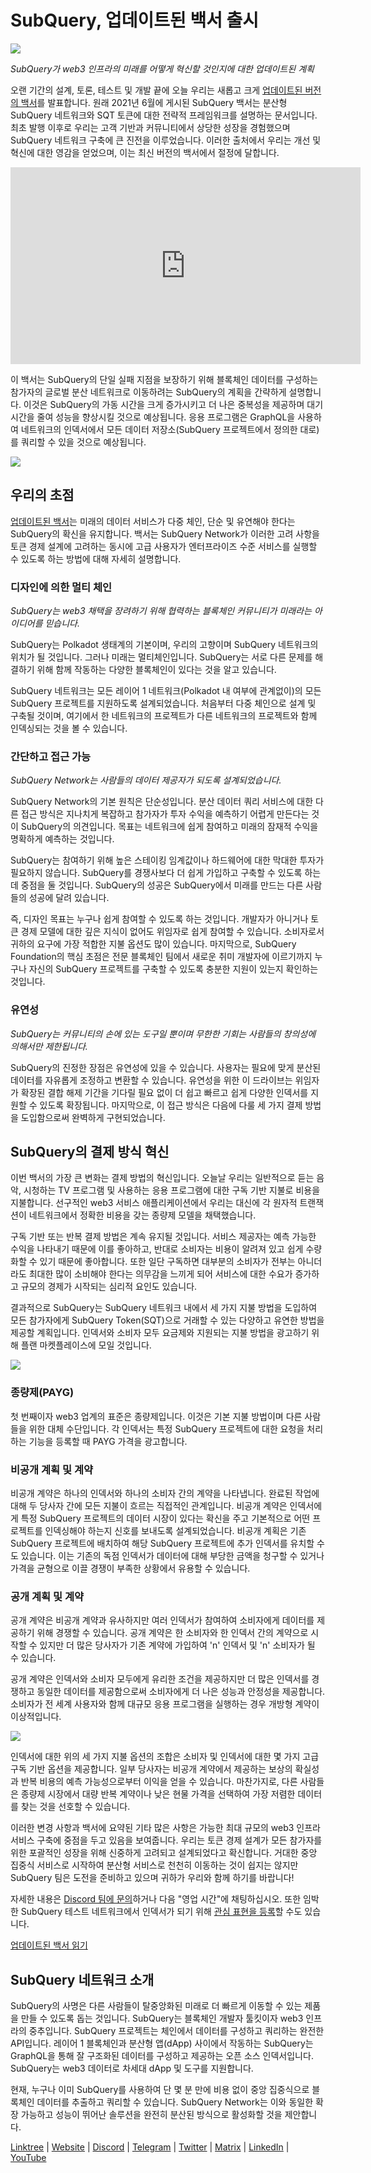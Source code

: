 # SubQuery, 업데이트된 백서 출시

![](https://miro.medium.com/max/700/0*guA8YHyJPhu0wmzf)

_SubQuery가 web3 인프라의 미래를 어떻게 혁신할 것인지에 대한 업데이트된 계획_

오랜 기간의 설계, 토론, 테스트 및 개발 끝에 오늘 우리는 새롭고 크게 [업데이트된 버전의 백서](https://static.subquery.network/whitepaper.pdf)를 발표합니다. 원래 2021년 6월에 게시된 SubQuery 백서는 분산형 SubQuery 네트워크와 SQT 토큰에 대한 전략적 프레임워크를 설명하는 문서입니다. 최초 발행 이후로 우리는 고객 기반과 커뮤니티에서 상당한 성장을 경험했으며 SubQuery 네트워크 구축에 큰 진전을 이루었습니다. 이러한 출처에서 우리는 개선 및 혁신에 대한 영감을 얻었으며, 이는 최신 버전의 백서에서 절정에 달합니다.

<iframe width="560" height="315" src="https://www.youtube.com/embed/Ghxyw5bIHs8" title="YouTube 비디오 플레이어" frameborder="0" allow="accelerometer; autoplay; clipboard-write; encrypted-media; gyroscope; picture-in-picture" allowfullscreen></iframe>

이 백서는 SubQuery의 단일 실패 지점을 보장하기 위해 블록체인 데이터를 구성하는 참가자의 글로벌 분산 네트워크로 이동하려는 SubQuery의 계획을 간략하게 설명합니다. 이것은 SubQuery의 가동 시간을 크게 증가시키고 더 나은 중복성을 제공하며 대기 시간을 줄여 성능을 향상시킬 것으로 예상됩니다. 응용 프로그램은 GraphQL을 사용하여 네트워크의 인덱서에서 모든 데이터 저장소(SubQuery 프로젝트에서 정의한 대로)를 쿼리할 수 있을 것으로 예상됩니다.

![](https://miro.medium.com/max/700/0*xtd6e7mn7JkfhpzG)

## 우리의 초점

[업데이트된 백서](https://static.subquery.network/whitepaper.pdf)는 미래의 데이터 서비스가 다중 체인, 단순 및 유연해야 한다는 SubQuery의 확신을 유지합니다. 백서는 SubQuery Network가 이러한 고려 사항을 토큰 경제 설계에 고려하는 동시에 고급 사용자가 엔터프라이즈 수준 서비스를 실행할 수 있도록 하는 방법에 대해 자세히 설명합니다.

### 디자인에 의한 멀티 체인

_SubQuery는 web3 채택을 장려하기 위해 협력하는 블록체인 커뮤니티가 미래라는 아이디어를 믿습니다._

SubQuery는 Polkadot 생태계의 기본이며, 우리의 고향이며 SubQuery 네트워크의 위치가 될 것입니다. 그러나 미래는 멀티체인입니다. SubQuery는 서로 다른 문제를 해결하기 위해 함께 작동하는 다양한 블록체인이 있다는 것을 알고 있습니다.

SubQuery 네트워크는 모든 레이어 1 네트워크(Polkadot 내 여부에 관계없이)의 모든 SubQuery 프로젝트를 지원하도록 설계되었습니다. 처음부터 다중 체인으로 설계 및 구축될 것이며, 여기에서 한 네트워크의 프로젝트가 다른 네트워크의 프로젝트와 함께 인덱싱되는 것을 볼 수 있습니다.

### 간단하고 접근 가능

_SubQuery Network는 사람들의 데이터 제공자가 되도록 설계되었습니다._

SubQuery Network의 기본 원칙은 단순성입니다. 분산 데이터 쿼리 서비스에 대한 다른 접근 방식은 지나치게 복잡하고 참가자가 투자 수익을 예측하기 어렵게 만든다는 것이 SubQuery의 의견입니다. 목표는 네트워크에 쉽게 참여하고 미래의 잠재적 수익을 명확하게 예측하는 것입니다.

SubQuery는 참여하기 위해 높은 스테이킹 임계값이나 하드웨어에 대한 막대한 투자가 필요하지 않습니다. SubQuery를 경쟁사보다 더 쉽게 가입하고 구축할 수 있도록 하는 데 중점을 둘 것입니다. SubQuery의 성공은 SubQuery에서 미래를 만드는 다른 사람들의 성공에 달려 있습니다.

즉, 디자인 목표는 누구나 쉽게 참여할 수 있도록 하는 것입니다. 개발자가 아니거나 토큰 경제 모델에 대한 깊은 지식이 없어도 위임자로 쉽게 참여할 수 있습니다. 소비자로서 귀하의 요구에 가장 적합한 지불 옵션도 많이 있습니다. 마지막으로, SubQuery Foundation의 핵심 초점은 전문 블록체인 팀에서 새로운 취미 개발자에 이르기까지 누구나 자신의 SubQuery 프로젝트를 구축할 수 있도록 충분한 지원이 있는지 확인하는 것입니다.

### 유연성

_SubQuery는 커뮤니티의 손에 있는 도구일 뿐이며 무한한 기회는 사람들의 창의성에 의해서만 제한됩니다._

SubQuery의 진정한 장점은 유연성에 있을 수 있습니다. 사용자는 필요에 맞게 분산된 데이터를 자유롭게 조정하고 변환할 수 있습니다. 유연성을 위한 이 드라이브는 위임자가 확장된 결합 해제 기간을 기다릴 필요 없이 더 쉽고 빠르고 쉽게 다양한 인덱서를 지원할 수 있도록 확장됩니다. 마지막으로, 이 접근 방식은 다음에 다룰 세 가지 결제 방법을 도입함으로써 완벽하게 구현되었습니다.

## SubQuery의 결제 방식 혁신

이번 백서의 가장 큰 변화는 결제 방법의 혁신입니다. 오늘날 우리는 일반적으로 듣는 음악, 시청하는 TV 프로그램 및 사용하는 응용 프로그램에 대한 구독 기반 지불로 비용을 지불합니다. 선구적인 web3 서비스 애플리케이션에서 우리는 대신에 각 원자적 트랜잭션이 네트워크에서 정확한 비용을 갖는 종량제 모델을 채택했습니다.

구독 기반 또는 반복 결제 방법은 계속 유지될 것입니다. 서비스 제공자는 예측 가능한 수익을 나타내기 때문에 이를 좋아하고, 반대로 소비자는 비용이 알려져 있고 쉽게 수량화할 수 있기 때문에 좋아합니다. 또한 일단 구독하면 대부분의 소비자가 전부는 아니더라도 최대한 많이 소비해야 한다는 의무감을 느끼게 되어 서비스에 대한 수요가 증가하고 규모의 경제가 시작되는 심리적 요인도 있습니다.

결과적으로 SubQuery는 SubQuery 네트워크 내에서 세 가지 지불 방법을 도입하여 모든 참가자에게 SubQuery Token(SQT)으로 거래할 수 있는 다양하고 유연한 방법을 제공할 계획입니다. 인덱서와 소비자 모두 요금제와 지원되는 지불 방법을 광고하기 위해 플랜 마켓플레이스에 모일 것입니다.

![](https://miro.medium.com/max/700/0*f0yVHlbWTE8DdjuB)

### 종량제(PAYG)

첫 번째이자 web3 업계의 표준은 종량제입니다. 이것은 기본 지불 방법이며 다른 사람들을 위한 대체 수단입니다. 각 인덱서는 특정 SubQuery 프로젝트에 대한 요청을 처리하는 기능을 등록할 때 PAYG 가격을 광고합니다.

### 비공개 계획 및 계약

비공개 계약은 하나의 인덱서와 하나의 소비자 간의 계약을 나타냅니다. 완료된 작업에 대해 두 당사자 간에 모든 지불이 흐르는 직접적인 관계입니다. 비공개 계약은 인덱서에게 특정 SubQuery 프로젝트의 데이터 시장이 있다는 확신을 주고 기본적으로 어떤 프로젝트를 인덱싱해야 하는지 신호를 보내도록 설계되었습니다. 비공개 계획은 기존 SubQuery 프로젝트에 배치하여 해당 SubQuery 프로젝트에 추가 인덱서를 유치할 수도 있습니다. 이는 기존의 독점 인덱서가 데이터에 대해 부당한 금액을 청구할 수 있거나 가격을 균형으로 이끌 경쟁이 부족한 상황에서 유용할 수 있습니다.

### 공개 계획 및 계약

공개 계약은 비공개 계약과 유사하지만 여러 인덱서가 참여하여 소비자에게 데이터를 제공하기 위해 경쟁할 수 있습니다. 공개 계약은 한 소비자와 한 인덱서 간의 계약으로 시작할 수 있지만 더 많은 당사자가 기존 계약에 가입하여 'n' 인덱서 및 'n' 소비자가 될 수 있습니다.

공개 계약은 인덱서와 소비자 모두에게 유리한 조건을 제공하지만 더 많은 인덱서를 경쟁하고 동일한 데이터를 제공함으로써 소비자에게 더 나은 성능과 안정성을 제공합니다. 소비자가 전 세계 사용자와 함께 대규모 응용 프로그램을 실행하는 경우 개방형 계약이 이상적입니다.

![](https://miro.medium.com/max/1400/0*sc9-ee7VTl0XEhTS)

인덱서에 대한 위의 세 가지 지불 옵션의 조합은 소비자 및 인덱서에 대한 몇 가지 고급 구독 기반 옵션을 제공합니다. 일부 당사자는 비공개 계약에서 제공하는 보상의 확실성과 반복 비용의 예측 가능성으로부터 이익을 얻을 수 있습니다. 마찬가지로, 다른 사람들은 종량제 시장에서 대량 반복 계약이나 낮은 현물 가격을 선택하여 가장 저렴한 데이터를 찾는 것을 선호할 수 있습니다.

이러한 변경 사항과 백서에 요약된 기타 많은 사항은 가능한 최대 규모의 web3 인프라 서비스 구축에 중점을 두고 있음을 보여줍니다. 우리는 토큰 경제 설계가 모든 참가자를 위한 포괄적인 성장을 위해 신중하게 고려되고 설계되었다고 확신합니다. 거대한 중앙 집중식 서비스로 시작하여 분산형 서비스로 천천히 이동하는 것이 쉽지는 않지만 SubQuery 팀은 도전을 준비하고 있으며 귀하가 우리와 함께 하기를 바랍니다!

자세한 내용은 [Discord 팀에 문의](https://discord.com/invite/78zg8aBSMG)하거나 다음 "영업 시간"에 채팅하십시오. 또한 임박한 SubQuery 테스트 네트워크에서 인덱서가 되기 위해 [관심 표현을 등록](https://forms.gle/RyXyhb8T9Gxkwi7R9)할 수도 있습니다.

[업데이트된 백서 읽기](https://static.subquery.network/whitepaper.pdf)

## SubQuery 네트워크 소개

SubQuery의 사명은 다른 사람들이 탈중앙화된 미래로 더 빠르게 이동할 수 있는 제품을 만들 수 있도록 돕는 것입니다. SubQuery는 블록체인 개발자 툴킷이자 web3 인프라의 중추입니다. SubQuery 프로젝트는 체인에서 데이터를 구성하고 쿼리하는 완전한 API입니다. 레이어 1 블록체인과 분산형 앱(dApp) 사이에서 작동하는 SubQuery는 GraphQL을 통해 잘 구조화된 데이터를 구성하고 제공하는 오픈 소스 인덱서입니다. SubQuery는 web3 데이터로 차세대 dApp 및 도구를 지원합니다.

현재, 누구나 이미 SubQuery를 사용하여 단 몇 분 만에 비용 없이 중앙 집중식으로 블록체인 데이터를 추출하고 쿼리할 수 있습니다. SubQuery Network는 이와 동일한 확장 가능하고 성능이 뛰어난 솔루션을 완전히 분산된 방식으로 활성화할 것을 제안합니다.

[Linktree](https://linktr.ee/subquerynetwork) | [Website](https://subquery.network/) | [Discord](https://discord.com/invite/78zg8aBSMG) | [Telegram](https://t.me/subquerynetwork) | [Twitter](https://twitter.com/subquerynetwork) | [Matrix](https://matrix.to/#/#subquery:matrix.org) | [LinkedIn](https://www.linkedin.com/company/subquery) | [YouTube](https://www.youtube.com/channel/UCi1a6NUUjegcLHDFLr7CqLw)
